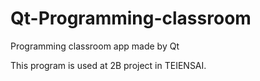 Qt-Programming-classroom
========================

Programming classroom app made by Qt

This program is used at 2B project in TEIENSAI.

